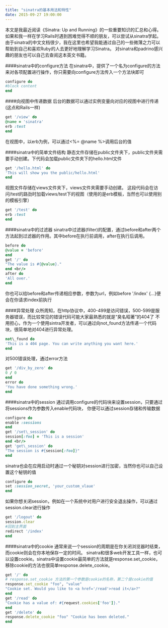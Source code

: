 ```yaml
---
title: "sinatra的基本用法和特性"
date: 2015-09-27 19:00:00
---
```

本文是我最近阅读《Sinatra: Up and Running》的一些重要知识的汇总和心得。
如果和我一样在学习Rails时遇到困难觉得不顺的朋友，可以尝试从sinatra学起。
由于sinatra的中文文档很少，我在这里也希望我能通过自己的一些微薄之力可以帮助到自己和喜欢Ruby的人去更好地理解学习Sinatra。
对sinatra和padrino感兴趣的朋友也可以自己去查阅这本英文书籍。

####sinatra中的configure方法
在sinatra中，提供了一个名为configure的方法来对各项配置进行操作，你只需要向configure方法传入一个方法块即可
```ruby
configure do
#block content
end
```

####向视图中传递数据
后台的数据可以通过实例变量向对应的视图中进行传递(这点和Rails一样)
```ruby
get '/view' do
@name = 'sinatra'
erb :test
end
```
在视图中，以erb为例，可以通过<%= @name %>调用后台的值

####sinatra中的简单文件结构
静态文件存储在public文件夹下，public文件夹需要手动创建。下代码会加载public文件夹下的hello.html文件
```ruby
get '/hello.html' do
'This will show you the public/hello.html'
end
```
视图文件存储在views文件夹下，views文件夹需要手动创建。
这段代码会在访问/test的路劲时加载views/test下的视图（使用的是erb模板，当然也可以使用别的模板引擎）
```ruby
get '/test' do
erb :test
end
```

####sinatra中的过滤器
sinatra中过滤器(filter)的配置，通过before和after两个方法起到过滤器的作用。其中before在执行前调用，after在执行后调用。
```ruby
before do
@value = 'before'
end  
get '/' do
"The value is #{@value}."
end <br/>
after do
'All over.'
end
```
你也可以给before和after传递相应参数，参数为url，例如before '/index' {...}便会在你请求index前执行

####异常处理
众所周知，在http协议中，400-499是访问错误，500-599是服务器错误，而比较常见的错误代码可能大家最熟悉的就是“臭名昭著”的404了
不用担心，作为一个使用sintra开发者，可以通过向not\_found方法传递一个代码块，很简单地对404进行异常处理。
```ruby
not\_found do
'This is a 404 page. You can write anything you want here.'
end
```

对500错误处理，通过error方法
```ruby
get '/div_by_zero' do
0 / 0
end  
error do
'You have done something wrong.'
end
```

####sinatra中的session
通过调用configure的代码块来设置session，只要通过将sessions作为参数传入enable代码块，
你便可以通过session存储和传输数据
```ruby
configure do
enable :sessions
end  
get '/set\_session' do
session[:foo] = 'This is a session'
end <br/>
get 'get\_session' do
"The session is #{session[:foo]}"
end
```

sinatra也会在应用启动时通过一个秘钥对session进行加密，当然你也可以自己设置这个秘钥的值
```ruby
configure do
set :session_secret, 'your_custom_vlaue'
end
```

如果你想关闭session，例如在一个系统中对用户进行安全退出操作，可以通过session.clear进行操作
```ruby
get '/logout' do
session.clear
#回到主界面
redirect '/index'
end
```

####sinatra中的cookie
通常来说一个session的周期是在你关闭浏览器时结束，而cookie则会在你本地保存一定的时间。
sinatra和很多web开发工具一样，也可以设置cookie。sinatra中设置cookie最简单的方法就是response.set\_cookie，
移除cookie的方法也很简单response.delete\_cookie。
```ruby
get '/' do
# response.set_cookie 方法的第一个参数是cookie的名称，第二个是cookie的值
response.set_cookie "foo", "value"
"Cookie set. Would you like to <a href='/read'>read it</a>?"
end  
get '/read' do
"Cookie has a value of: #{request.cookies['foo']}."
end  
get '/delete' do
response.delete_cookie "foo" "Cookie has been deleted."
end
```
